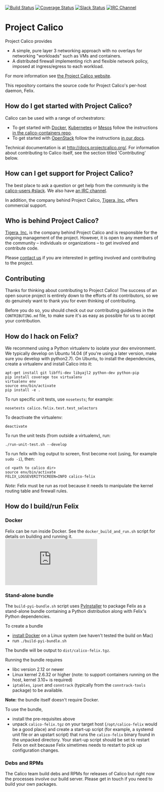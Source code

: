 [![Build Status](https://semaphoreci.com/api/v1/calico/felix-2/branches/master/shields_badge.svg)](https://semaphoreci.com/calico/felix-2)
[![Coverage Status](https://coveralls.io/repos/projectcalico/felix/badge.svg?branch=master&service=github)](https://coveralls.io/github/projectcalico/felix?branch=master)
[![Slack Status](https://slack.projectcalico.org/badge.svg)](https://slack.projectcalico.org)
[![IRC Channel](https://img.shields.io/badge/irc-%23calico-blue.svg)](https://kiwiirc.com/client/irc.freenode.net/#calico)
# Project Calico

Project Calico provides

- A simple, pure layer 3 networking approach with no overlays for networking
  "workloads" such as VMs and containers.
- A distributed firewall implementing rich and flexible network policy,
  imposed at ingress/egress to each workload.

For more information see [the Project Calico website](http://www.projectcalico.org/learn/).

This repository contains the source code for Project Calico's per-host
daemon, Felix.

## How do I get started with Project Calico?

Calico can be used with a range of orchestrators:

- To get started with [Docker](http://www.docker.com/), [Kubernetes](http://kubernetes.io/) or [Mesos](http://mesos.apache.org/) follow the instructions
[in the calico-containers repo](https://github.com/projectcalico/calico-containers/blob/master/README.md).
- To get started with [OpenStack](http://www.openstack.org/) follow the
instructions [in our docs](http://docs.projectcalico.org/en/latest/openstack.html).

Technical documentation is at <http://docs.projectcalico.org/>. For
information about contributing to Calico itself, see the section titled
'Contributing' below.

## How can I get support for Project Calico?

The best place to ask a question or get help from the community is the
[calico-users #slack](https://slack.projectcalico.org).  We also have
[an IRC channel](https://kiwiirc.com/client/irc.freenode.net/#calico).

In addition, the company behind Project Calico,
[Tigera, Inc.](https://www.tigera.io/) offers commercial support.

## Who is behind Project Calico?

[Tigera, Inc.](https://www.tigera.io/) is the company behind Project Calico
and is responsible for the ongoing management of the project. However, it
is open to any members of the community – individuals or organizations –
to get involved and contribute code.

Please [contact us](http://www.projectcalico.org/contact/) if you are
interested in getting involved and contributing to the project.

## Contributing

Thanks for thinking about contributing to Project Calico! The success of an
open source project is entirely down to the efforts of its contributors, so we
do genuinely want to thank you for even thinking of contributing.

Before you do so, you should check out our contributing guidelines in the
`CONTRIBUTING.md` file, to make sure it's as easy as possible for us to accept
your contribution.

## How do I hack on Felix?

We recommend using a Python virtualenv to isolate your dev environment.
We typically develop on Ubuntu 14.04 (if you're using a later version,
make sure you develop with python2.7).  On Ubuntu, to install the dependencies,
create a virtualenv and install Calico into it:

    apt-get install git libffi-dev libyajl2 python-dev python-pip
    pip install coverage tox virtualenv
    virtualenv env
    source env/bin/activate
    pip install -e .

To run specific unit tests, use `nosetests`; for example:

    nosetests calico.felix.test.test_selectors

To deactivate the virtualenv:

    deactivate

To run the unit tests (from outside a virtualenv), run:

    ./run-unit-test.sh --develop

To run felix with log output to screen, first become root (using,
for example `sudo -i`), then:

    cd <path to calico dir>
    source env/bin/activate
    FELIX_LOGSEVERITYSCREEN=INFO calico-felix

*Note:* Felix must be run as root because it needs to manipulate the
kernel routing table and firewall rules.

## How do I build/run Felix

### Docker

Felix can be run inside Docker. See the `docker_build_and_run.sh` script for details on building and running it.
[![Analytics](https://calico-ga-beacon.appspot.com/UA-52125893-3/calico/README.md?pixel)](https://github.com/igrigorik/ga-beacon)

### Stand-alone bundle

The `build-pyi-bundle.sh` script uses [PyInstaller](http://www.pyinstaller.org/)
to package Felix as a stand-alone bundle containing a Python distribution along
with Felix's Python dependencies.

To create a bundle

- [install Docker](`build-pyi-bundle.sh`) on a Linux system (we haven't tested
  the build on Mac)
- run `./build-pyi-bundle.sh`

The bundle will be output to `dist/calico-felix.tgz`.

Running the bundle requires

- libc version 2.12 or newer
- Linux kernel 2.6.32 or higher (note: to support containers running on the
  host, kernel 3.10+ is required)
- `iptables`, `ipset` and `conntrack` (typically from the `conntrack-tools`
  package) to be available.

**Note:** the bundle itself doesn't require Docker.

To use the bundle,

- install the pre-requisites above
- unpack `calico-felix.tgz` on your target host (`/opt/calico-felix` would be
  a good place) and create a start-up script (for example, a systemd unit file
  or an upstart script) that runs the `calico-felix` binary found in the
  unpacked directory.  Your start-up script should be set to restart Felix on
  exit because Felix simetimes needs to restart to pick up configuration
  changes.

### Debs and RPMs

The Calico team build debs and RPMs for releases of Calico but right now the
processes involve our build server.  Please get in touch if you need to build
your own packages.
